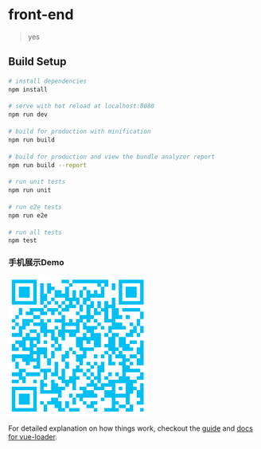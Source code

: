 # front-end

> yes

## Build Setup

``` bash
# install dependencies
npm install

# serve with hot reload at localhost:8080
npm run dev

# build for production with minification
npm run build

# build for production and view the bundle analyzer report
npm run build --report

# run unit tests
npm run unit

# run e2e tests
npm run e2e

# run all tests
npm test
```
### 手机展示Demo
![Image text](./src/assets/youku.png)


For detailed explanation on how things work, checkout the [guide](http://vuejs-templates.github.io/webpack/) and [docs for vue-loader](http://vuejs.github.io/vue-loader).
